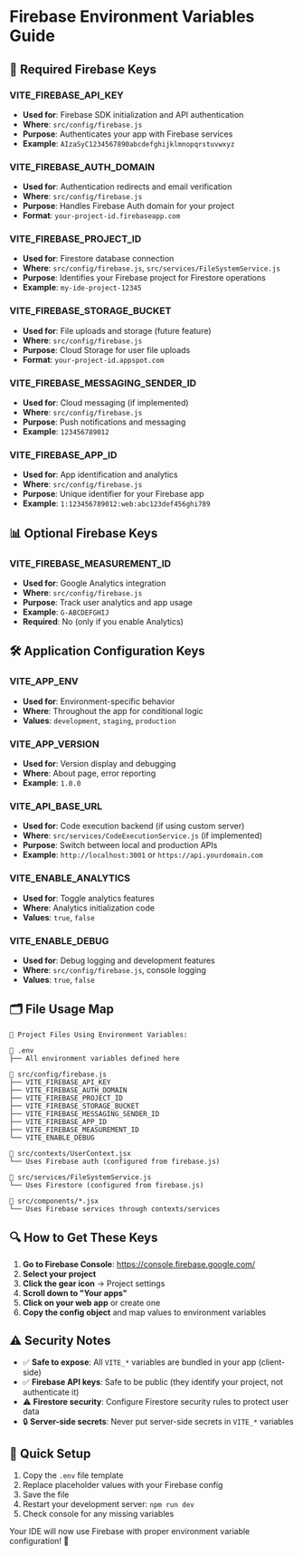 # Firebase Environment Variables Guide

## 🔑 **Required Firebase Keys**

### **VITE_FIREBASE_API_KEY**
- **Used for**: Firebase SDK initialization and API authentication
- **Where**: `src/config/firebase.js`
- **Purpose**: Authenticates your app with Firebase services
- **Example**: `AIzaSyC1234567890abcdefghijklmnopqrstuvwxyz`

### **VITE_FIREBASE_AUTH_DOMAIN**
- **Used for**: Authentication redirects and email verification
- **Where**: `src/config/firebase.js`
- **Purpose**: Handles Firebase Auth domain for your project
- **Format**: `your-project-id.firebaseapp.com`

### **VITE_FIREBASE_PROJECT_ID**
- **Used for**: Firestore database connection
- **Where**: `src/config/firebase.js`, `src/services/FileSystemService.js`
- **Purpose**: Identifies your Firebase project for Firestore operations
- **Example**: `my-ide-project-12345`

### **VITE_FIREBASE_STORAGE_BUCKET**
- **Used for**: File uploads and storage (future feature)
- **Where**: `src/config/firebase.js`
- **Purpose**: Cloud Storage for user file uploads
- **Format**: `your-project-id.appspot.com`

### **VITE_FIREBASE_MESSAGING_SENDER_ID**
- **Used for**: Cloud messaging (if implemented)
- **Where**: `src/config/firebase.js`
- **Purpose**: Push notifications and messaging
- **Example**: `123456789012`

### **VITE_FIREBASE_APP_ID**
- **Used for**: App identification and analytics
- **Where**: `src/config/firebase.js`
- **Purpose**: Unique identifier for your Firebase app
- **Example**: `1:123456789012:web:abc123def456ghi789`

## 📊 **Optional Firebase Keys**

### **VITE_FIREBASE_MEASUREMENT_ID**
- **Used for**: Google Analytics integration
- **Where**: `src/config/firebase.js`
- **Purpose**: Track user analytics and app usage
- **Example**: `G-ABCDEFGHIJ`
- **Required**: No (only if you enable Analytics)

## 🛠️ **Application Configuration Keys**

### **VITE_APP_ENV**
- **Used for**: Environment-specific behavior
- **Where**: Throughout the app for conditional logic
- **Values**: `development`, `staging`, `production`

### **VITE_APP_VERSION**
- **Used for**: Version display and debugging
- **Where**: About page, error reporting
- **Example**: `1.0.0`

### **VITE_API_BASE_URL**
- **Used for**: Code execution backend (if using custom server)
- **Where**: `src/services/CodeExecutionService.js` (if implemented)
- **Purpose**: Switch between local and production APIs
- **Example**: `http://localhost:3001` or `https://api.yourdomain.com`

### **VITE_ENABLE_ANALYTICS**
- **Used for**: Toggle analytics features
- **Where**: Analytics initialization code
- **Values**: `true`, `false`

### **VITE_ENABLE_DEBUG**
- **Used for**: Debug logging and development features
- **Where**: `src/config/firebase.js`, console logging
- **Values**: `true`, `false`

## 🗂️ **File Usage Map**

```
📁 Project Files Using Environment Variables:

📄 .env
├── All environment variables defined here

📄 src/config/firebase.js
├── VITE_FIREBASE_API_KEY
├── VITE_FIREBASE_AUTH_DOMAIN
├── VITE_FIREBASE_PROJECT_ID
├── VITE_FIREBASE_STORAGE_BUCKET
├── VITE_FIREBASE_MESSAGING_SENDER_ID
├── VITE_FIREBASE_APP_ID
├── VITE_FIREBASE_MEASUREMENT_ID
└── VITE_ENABLE_DEBUG

📄 src/contexts/UserContext.jsx
└── Uses Firebase auth (configured from firebase.js)

📄 src/services/FileSystemService.js
└── Uses Firestore (configured from firebase.js)

📄 src/components/*.jsx
└── Uses Firebase services through contexts/services
```

## 🔍 **How to Get These Keys**

1. **Go to Firebase Console**: https://console.firebase.google.com/
2. **Select your project**
3. **Click the gear icon** → Project settings
4. **Scroll down to "Your apps"**
5. **Click on your web app** or create one
6. **Copy the config object** and map values to environment variables

## ⚠️ **Security Notes**

- ✅ **Safe to expose**: All `VITE_*` variables are bundled in your app (client-side)
- ✅ **Firebase API keys**: Safe to be public (they identify your project, not authenticate it)
- ⚠️ **Firestore security**: Configure Firestore security rules to protect user data
- 🔒 **Server-side secrets**: Never put server-side secrets in `VITE_*` variables

## 🚀 **Quick Setup**

1. Copy the `.env` file template
2. Replace placeholder values with your Firebase config
3. Save the file
4. Restart your development server: `npm run dev`
5. Check console for any missing variables

Your IDE will now use Firebase with proper environment variable configuration! 🎉
